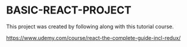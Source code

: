 # BASIC-REACT-PROJECT

This project was created by following along with this tutorial course.


https://www.udemy.com/course/react-the-complete-guide-incl-redux/